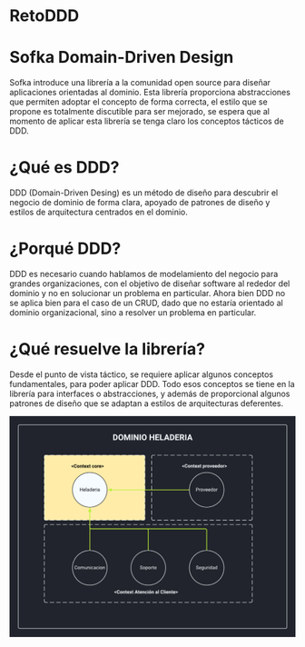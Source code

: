 # RetoDDD

# Sofka Domain-Driven Design
Sofka introduce una librería a la comunidad open source para diseñar aplicaciones orientadas al dominio. Esta librería proporciona abstracciones que permiten adoptar el concepto de forma correcta, el estilo que se propone es totalmente discutible para ser mejorado, se espera que al momento de aplicar esta librería se tenga claro los conceptos tácticos de DDD.

# ¿Qué es DDD?
DDD (Domain-Driven Desing) es un método de diseño para descubrir el negocio de dominio de forma clara, apoyado de patrones de diseño y estilos de arquitectura centrados en el dominio.

# ¿Porqué DDD?
DDD es necesario cuando hablamos de modelamiento del negocio para grandes organizaciones, con el objetivo de diseñar software al rededor del dominio y no en solucionar un problema en particular. Ahora bien DDD no se aplica bien para el caso de un CRUD, dado que no estaría orientado al dominio organizacional, sino a resolver un problema en particular.

# ¿Qué resuelve la librería?
Desde el punto de vista táctico, se requiere aplicar algunos conceptos fundamentales, para poder aplicar DDD. Todo esos conceptos se tiene en la librería para interfaces o abstracciones, y además de proporcional algunos patrones de diseño que se adaptan a estilos de arquitecturas deferentes.

![Dominio](Foto1.png)
